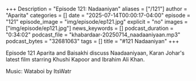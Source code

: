 +++
Description = "Episode 121: Nadaaniyan"
aliases = ["/121"]
author = "Aparita"
categories = []
date = "2025-07-14T00:00:17-04:00"
episode = "121"
episode_image = "img/episode/ep121.jpg"
explicit = "no"
images = ["img/episode/ep121.jpg"]
news_keywords = []
podcast_duration = "0:34:02"
podcast_file = "khabardaar-20250714_naadaaniyaan.mp3"
podcast_bytes = "32681063"
tags = []
title = "#121 Nadaaniyan"
+++

Episode 121 Aparita and Baisakhi discuss Naadaaniyaan, Karan Johar's latest film starring Khushi Kapoor and Ibrahim Ali Khan. 

Music: Wataboi by ItsWatr